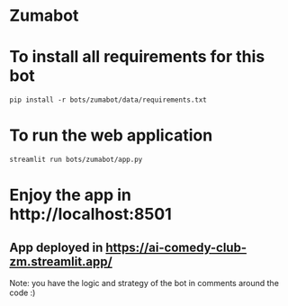 # Zumabot

# To install all requirements for this bot
```
pip install -r bots/zumabot/data/requirements.txt
```

# To run the web application

```
streamlit run bots/zumabot/app.py
```

# Enjoy the app in http://localhost:8501



## App deployed in https://ai-comedy-club-zm.streamlit.app/



Note: you have the logic and strategy of the bot in comments around the code :)



